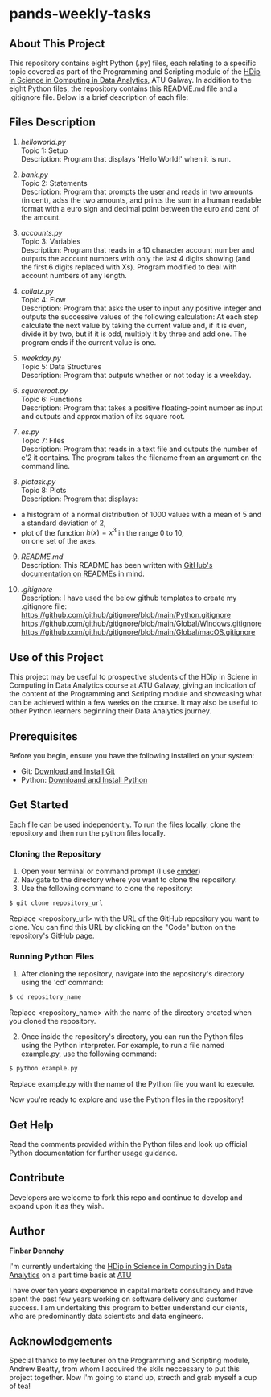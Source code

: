 # pands-weekly-tasks

## About This Project

This repository contains eight Python (.py) files, each relating to a specific topic covered as part of the Programming and Scripting module of the [HDip in Science in Computing in Data Analytics](https://www.gmit.ie/higher-diploma-in-science-in-computing-in-data-analytics), ATU Galway. In addition to the eight Python files, the repository contains this README.md file and a .gitignore file. Below is a brief description of each file:

## Files Description

1. *helloworld.py*\
Topic 1: Setup\
Description: Program that displays 'Hello World!' when it is run.

2. *bank.py*\
Topic 2: Statements\
Description: Program that prompts the user and reads in two amounts (in cent), adss the two amounts, and prints the sum in a human readable format with a euro sign and decimal point between the euro and cent of the amount.

3. *accounts.py*\
Topic 3: Variables\
Description: Program that reads in a 10 character account number and outputs the account numbers with only the last 4 digits showing (and the first 6 digits replaced with Xs). Program modified to deal with account numbers of any length.

4. *collatz.py*\
Topic 4: Flow\
Description: Program that asks the user to input any positive integer and outputs the successive values of the following calculation:
At each step calculate the next value by taking the current value and, if it is even, divide it by two, but if it is odd, multiply it by three and add one.
The program ends if the current value is one.

5. *weekday.py*\
Topic 5: Data Structures\
Description: Program that outputs whether or not today is a weekday.

6. *squareroot.py*\
Topic 6: Functions\
Description: Program that takes a positive floating-point number as input and outputs and approximation of its square root.

7. *es.py*\
Topic 7: Files\
Description: Program that reads in a text file and outputs the number of e'2 it contains. The program takes the filename from an argument on the command line.

8. *plotask.py*\
Topic 8: Plots\
Description: Program that displays:
- a histogram of a normal distribution of 1000 values with a mean of 5 and a standard deviation of 2,
- plot of the function $h(x)=x^3$ in the range 0 to 10,\
on one set of the axes.

9. *README.md*\
Description: This README has been written with [GitHub's documentation on READMEs](https://docs.github.com/en/repositories/managing-your-repositorys-settings-and-features/customizing-your-repository/about-readmes) in mind.

10. *.gitignore*\
Description: I have used the below github templates to create my .gitignore file:
https://github.com/github/gitignore/blob/main/Python.gitignore
https://github.com/github/gitignore/blob/main/Global/Windows.gitignore
https://github.com/github/gitignore/blob/main/Global/macOS.gitignore

## Use of this Project

This project may be useful to prospective students of the HDip in Sciene in Computing in Data Analytics course at ATU Galway, giving an indication of the content of the Programming and Scripting module and showcasing what can be achieved within a few weeks on the course. It may also be useful to other Python learners beginning their Data Analytics journey.

## Prerequisites

Before you begin, ensure you have the following installed on your system:

- Git: [Download and Install Git](https://git-scm.com/)
- Python: [Downloand and Install Python](https://www.python.org/downloads/)

## Get Started 

Each file can be used independently. To run the files locally, clone the repository and then run the python files locally.

### Cloning the Repository

1. Open your terminal or command prompt (I use [cmder](https://cmder.app/))
2. Navigate to the directory where you want to clone the repository.
3. Use the following command to clone the repository:
```bash
$ git clone repository_url
```
Replace <repository_url> with the URL of the GitHub repository you want to clone. You can find this URL by clicking on the "Code" button on the repository's GitHub page.

### Running Python Files

1. After cloning the repository, navigate into the repository's directory using the 'cd' command:
```bash
$ cd repository_name
```
Replace <repository_name> with the name of the directory created when you cloned the repository.

2. Once inside the repository's directory, you can run the Python files using the Python interpreter. For example, to run a file named example.py, use the following command:
```bash
$ python example.py
```
Replace example.py with the name of the Python file you want to execute.

Now you're ready to explore and use the Python files in the repository! 

## Get Help

Read the comments provided within the Python files and look up official Python documentation for further usage guidance.

## Contribute

Developers are welcome to fork this repo and continue to develop and expand upon it as they wish.

## Author

**Finbar Dennehy**

I'm currently undertaking the [HDip in Science in Computing in Data Analytics](https://www.gmit.ie/higher-diploma-in-science-in-computing-in-data-analytics) on a part time basis at [ATU](https://www.atu.ie/)

I have over ten years experience in capital markets consultancy and have spent the past few years working on software delivery and customer success. I am undertaking this program to better understand our cients, who are predominantly data scientists and data engineers.

## Acknowledgements

Special thanks to my lecturer on the Programming and Scripting module, Andrew Beatty, from whom I acquired the skils neccessary to put this project together.
Now I'm going to stand up, strecth and grab myself a cup of tea!